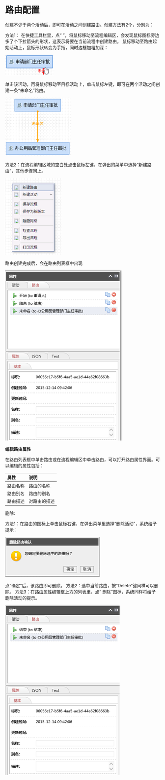 # 路由配置

创建不少于两个活动后，即可在活动之间创建路由。创建方法有2个，分别为： 

方法1： 在快捷工具栏里，点“ ”，将鼠标移动至流程编辑区，会发现鼠标图标旁边多了个下拉箭头的形状，这表示将要在当前流程中创建路由。 鼠标移动至路由起始活动上，鼠标形状转变为手指，同时边框加粗加深：

![](../../.gitbook/assets/image%20%2870%29.png)

单击该活动，再将鼠标移动至目标活动上，单击鼠标左键，即可在两个活动之间创建一条“未命名”路由。

![](../../.gitbook/assets/image%20%28162%29.png)

方法2：在流程编辑区域的空白处点击鼠标左键，在弹出的菜单中选择“新建路由”，其他步骤同上。

![](../../.gitbook/assets/image%20%28141%29.png)

路由创建完成后，会在路由列表框中出现



![](../../.gitbook/assets/image%20%28102%29.png)

  **编辑路由属性**

在路由列表框中单击路由或在流程编辑区中单击路由，可以打开路由属性界面。可以编辑的属性包括：

| **属性** | **说明** |
| :--- | :--- |
| 路由名称 | 路由的名称 |
| 路由别名 | 路由的别名 |
| 路由描述 | 对路由的描述 |

删除:

方法1：在路由的图标上单击鼠标右键，在弹出菜单里选择“删除活动”，系统给予提示：

![](../../.gitbook/assets/image%20%28130%29.png)

点“确定”后，该路由即可删除。 方法2：选中当前路由，按“Delete”键同样可以删除。 方法3：在路由属性编辑框上方的列表里，点“ 删除”图标，系统同样将给予删除活动的提示。

![](../../.gitbook/assets/image%20%28131%29.png)

